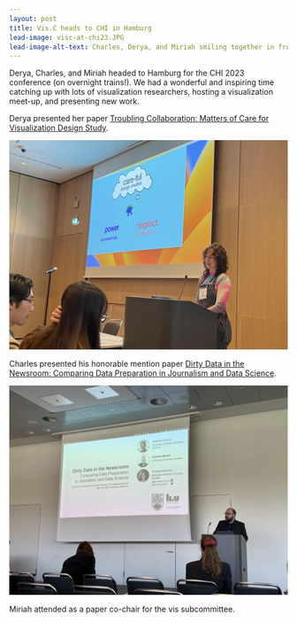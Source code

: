 ```yaml
---
layout: post
title: Vis.C heads to CHI in Hamburg
lead-image: visc-at-chi23.JPG
lead-image-alt-text: Charles, Derya, and Miriah smiling together in front of a CHI23 banner.
---
```


Derya, Charles, and Miriah headed to Hamburg for the CHI 2023 conference (on overnight trains!). We had a wonderful and inspiring time catching up with lots of visualization researchers, hosting a visualization meet-up, and presenting new work.

Derya presented her paper [Troubling Collaboration: Matters of Care for Visualization Design Study](https://viscollective.github.io/publications/2023_chi_troubling/).

![assets/photos/derya-presenting-chi23.JPG](/assets/photos/derya-presenting-chi23.JPG)

Charles presented his honorable mention paper [Dirty Data in the Newsroom: Comparing Data Preparation in Journalism and Data Science](https://www.cs.ubc.ca/group/infovis/pubs/2023/dirty-data-in-the-newsroom/).

![assets/photos/charles-presenting-chi23.JPG](/assets/photos/charles-presenting-chi23.JPG)

Miriah attended as a paper co-chair for the vis subcommittee.

